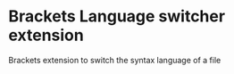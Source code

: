 Brackets Language switcher extension
=========================

Brackets extension to switch the syntax language of a file
